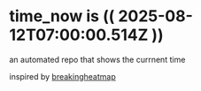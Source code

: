 # time_now is (( 2025-08-12T07:00:00.514Z ))

an automated repo that shows the currnent time

inspired by [breakingheatmap](https://github.com/breakingheatmap/breakingheatmap)